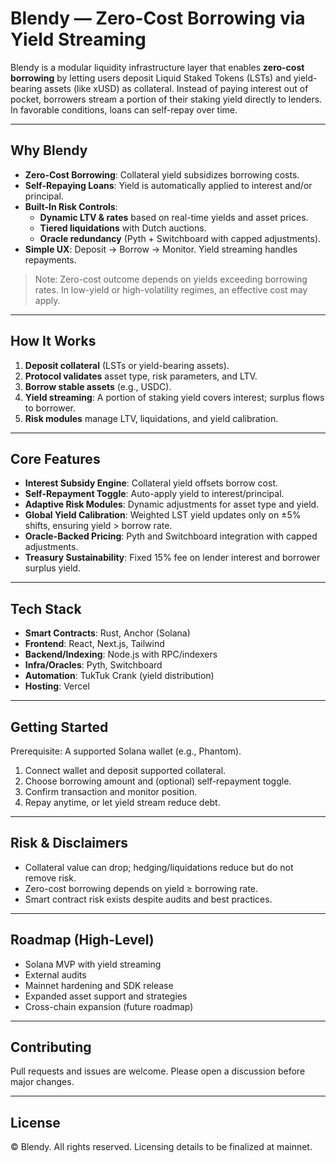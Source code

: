 # Blendy — Zero-Cost Borrowing via Yield Streaming

Blendy is a modular liquidity infrastructure layer that enables **zero-cost borrowing** by letting users deposit Liquid Staked Tokens (LSTs) and yield-bearing assets (like xUSD) as collateral. Instead of paying interest out of pocket, borrowers stream a portion of their staking yield directly to lenders. In favorable conditions, loans can self-repay over time.

---

## Why Blendy

- **Zero-Cost Borrowing**: Collateral yield subsidizes borrowing costs.  
- **Self-Repaying Loans**: Yield is automatically applied to interest and/or principal.  
- **Built-In Risk Controls**:  
  - **Dynamic LTV & rates** based on real-time yields and asset prices.  
  - **Tiered liquidations** with Dutch auctions.  
  - **Oracle redundancy** (Pyth + Switchboard with capped adjustments).  
- **Simple UX**: Deposit → Borrow → Monitor. Yield streaming handles repayments.  

> Note: Zero-cost outcome depends on yields exceeding borrowing rates. In low-yield or high-volatility regimes, an effective cost may apply.

---

## How It Works

1. **Deposit collateral** (LSTs or yield-bearing assets).  
2. **Protocol validates** asset type, risk parameters, and LTV.  
3. **Borrow stable assets** (e.g., USDC).  
4. **Yield streaming**: A portion of staking yield covers interest; surplus flows to borrower.  
5. **Risk modules** manage LTV, liquidations, and yield calibration.  

---

## Core Features

- **Interest Subsidy Engine**: Collateral yield offsets borrow cost.  
- **Self-Repayment Toggle**: Auto-apply yield to interest/principal.  
- **Adaptive Risk Modules**: Dynamic adjustments for asset type and yield.  
- **Global Yield Calibration**: Weighted LST yield updates only on ±5% shifts, ensuring yield > borrow rate.  
- **Oracle-Backed Pricing**: Pyth and Switchboard integration with capped adjustments.  
- **Treasury Sustainability**: Fixed 15% fee on lender interest and borrower surplus yield.  

---

## Tech Stack

- **Smart Contracts**: Rust, Anchor (Solana)  
- **Frontend**: React, Next.js, Tailwind  
- **Backend/Indexing**: Node.js with RPC/indexers  
- **Infra/Oracles**: Pyth, Switchboard  
- **Automation**: TukTuk Crank (yield distribution)  
- **Hosting**: Vercel  

---

## Getting Started

Prerequisite: A supported Solana wallet (e.g., Phantom).

1. Connect wallet and deposit supported collateral.  
2. Choose borrowing amount and (optional) self-repayment toggle.  
3. Confirm transaction and monitor position.  
4. Repay anytime, or let yield stream reduce debt.  

---

## Risk & Disclaimers

- Collateral value can drop; hedging/liquidations reduce but do not remove risk.  
- Zero-cost borrowing depends on yield ≥ borrowing rate.  
- Smart contract risk exists despite audits and best practices.  

---

## Roadmap (High-Level)

- Solana MVP with yield streaming  
- External audits  
- Mainnet hardening and SDK release  
- Expanded asset support and strategies  
- Cross-chain expansion (future roadmap)  

---

## Contributing

Pull requests and issues are welcome. Please open a discussion before major changes.

---

## License

© Blendy. All rights reserved. Licensing details to be finalized at mainnet.
